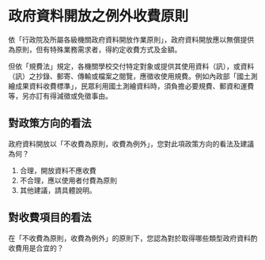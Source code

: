 # 政府資料開放之例外收費原則
 		 
依「行政院及所屬各級機關政府資料開放作業原則」，政府資料開放應以無償提供為原則，但有特殊業務需求者，得約定收費方式及金額。

但依「規費法」規定，各機關學校交付特定對象或提供其使用資料（訊），或資料（訊）之抄錄、郵寄、傳輸或檔案之閱覽，應徵收使用規費。例如內政部「國土測繪成果資料收費標準」，民眾利用國土測繪資料時，須負擔必要規費、郵資和運費等，另亦訂有得減徵或免徵事由。

## 對政策方向的看法

政府資料開放以「不收費為原則，收費為例外」，您對此項政策方向的看法及建議為何？

1. 合理，開放資料不應收費
2. 不合理，應以使用者付費為原則
3. 其他建議，請具體說明。

## 對收費項目的看法

在「不收費為原則，收費為例外」的原則下，您認為對於取得哪些類型政府資料酌收費用是合宜的？
